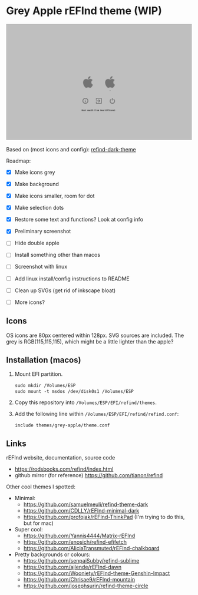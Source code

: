 Grey Apple rEFInd theme (WIP)
=============================


![Screenshot: Press F10. Saved to ESP root.](screenshots/screenshot_001.png)


Based on (most icons and config):
[refind-dark-theme](https://github.com/samuelmeuli/refind-theme-dark)

Roadmap:

* [x] Make icons grey
* [x] Make background
* [x] Make icons smaller, room for dot
* [x] Make selection dots
* [x] Restore some text and functions? Look at config info
* [x] Preliminary screenshot
* [ ] Hide double apple
* [ ] Install something other than macos
* [ ] Screenshot with linux
* [ ] Add linux install/config instructions to README
* [ ] Clean up SVGs (get rid of inkscape bloat)
* [ ] More icons?



Icons
-----

OS icons are 80px centered within 128px. SVG sources are included.
The grey is RGB(115,115,115), which might be a little lighter than
the apple?


Installation (macos)
--------------------

1. Mount EFI partition.
   ```
   sudo mkdir /Volumes/ESP
   sudo mount -t msdos /dev/disk0s1 /Volumes/ESP
   ```

2. Copy this repository into `/Volumes/ESP/EFI/refind/themes`.
    
3. Add the following line within `/Volumes/ESP/EFI/refind/refind.conf`:
   ```
   include themes/grey-apple/theme.conf
   ```

Links
-----

rEFInd website, documentation, source code

* https://rodsbooks.com/refind/index.html
* github mirror (for reference)
  https://github.com/tianon/refind

Other cool themes I spotted:

* Minimal:
  * https://github.com/samuelmeuli/refind-theme-dark
  * https://github.com/CDLLY/rEFInd-minimal-dark
  * https://github.com/profojak/rEFInd-ThinkPad
    (I'm trying to do this, but for mac)
* Super cool:
  * https://github.com/Yannis4444/Matrix-rEFInd
  * https://github.com/enosich/refind-efifetch
  * https://github.com/AliciaTransmuted/rEFInd-chalkboard
* Pretty backgrounds or colours:
  * https://github.com/senpaiSubby/refind-sublime
  * https://github.com/ajlende/rEFInd-dawn
  * https://github.com/Wooniety/rEFInd-theme-Genshin-Impact
  * https://github.com/Chrisae9/rEFInd-mountain
  * https://github.com/josephsurin/refind-theme-circle
